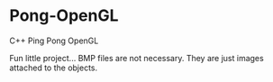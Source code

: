 # Pong-OpenGL
C++ Ping Pong OpenGL

Fun little project...
BMP files are not necessary. They are just images attached to the objects.
